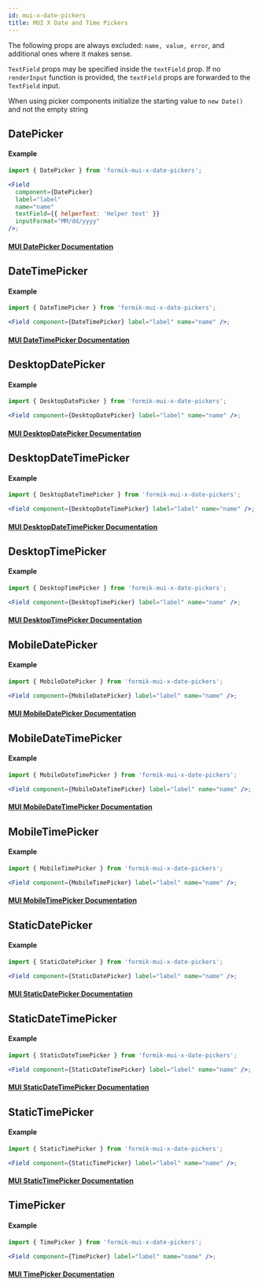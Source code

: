 ```yaml
---
id: mui-x-date-pickers
title: MUI X Date and Time Pickers
---
```


The following props are always excluded: `name, value, error`, and additional ones where it makes sense.

`TextField` props may be specified inside the `textField` prop. If no `renderInput` function is provided, the `textField` props are forwarded to the `TextField` input.

When using picker components initialize the starting value to `new Date()` and not the empty string

## DatePicker

#### Example

```jsx
import { DatePicker } from 'formik-mui-x-date-pickers';

<Field
  component={DatePicker}
  label="label"
  name="name"
  textField={{ helperText: 'Helper text' }}
  inputFormat="MM/dd/yyyy"
/>;
```

#### [MUI DatePicker Documentation](https://mui.com/x/api/date-pickers/date-picker/)

## DateTimePicker

#### Example

```jsx
import { DateTimePicker } from 'formik-mui-x-date-pickers';

<Field component={DateTimePicker} label="label" name="name" />;
```

#### [MUI DateTimePicker Documentation](https://mui.com/x/api/date-pickers/date-time-picker/)

## DesktopDatePicker

#### Example

```jsx
import { DesktopDatePicker } from 'formik-mui-x-date-pickers';

<Field component={DesktopDatePicker} label="label" name="name" />;
```

#### [MUI DesktopDatePicker Documentation](https://mui.com/x/api/date-pickers/desktop-date-picker/)

## DesktopDateTimePicker

#### Example

```jsx
import { DesktopDateTimePicker } from 'formik-mui-x-date-pickers';

<Field component={DesktopDateTimePicker} label="label" name="name" />;
```

#### [MUI DesktopDateTimePicker Documentation](https://mui.com/x/api/date-pickers/desktop-date-time-picker/)

## DesktopTimePicker

#### Example

```jsx
import { DesktopTimePicker } from 'formik-mui-x-date-pickers';

<Field component={DesktopTimePicker} label="label" name="name" />;
```

#### [MUI DesktopTimePicker Documentation](https://mui.com/x/api/date-pickers/desktop-time-picker/)

## MobileDatePicker

#### Example

```jsx
import { MobileDatePicker } from 'formik-mui-x-date-pickers';

<Field component={MobileDatePicker} label="label" name="name" />;
```

#### [MUI MobileDatePicker Documentation](https://mui.com/x/api/date-pickers/mobile-date-picker/)

## MobileDateTimePicker

#### Example

```jsx
import { MobileDateTimePicker } from 'formik-mui-x-date-pickers';

<Field component={MobileDateTimePicker} label="label" name="name" />;
```

#### [MUI MobileDateTimePicker Documentation](https://mui.com/x/api/date-pickers/mobile-date-time-picker/)

## MobileTimePicker

#### Example

```jsx
import { MobileTimePicker } from 'formik-mui-x-date-pickers';

<Field component={MobileTimePicker} label="label" name="name" />;
```

#### [MUI MobileTimePicker Documentation](https://mui.com/x/api/date-pickers/mobile-time-picker/)

## StaticDatePicker

#### Example

```jsx
import { StaticDatePicker } from 'formik-mui-x-date-pickers';

<Field component={StaticDatePicker} label="label" name="name" />;
```

#### [MUI StaticDatePicker Documentation](https://mui.com/x/api/date-pickers/static-date-picker/)

## StaticDateTimePicker

#### Example

```jsx
import { StaticDateTimePicker } from 'formik-mui-x-date-pickers';

<Field component={StaticDateTimePicker} label="label" name="name" />;
```

#### [MUI StaticDateTimePicker Documentation](https://mui.com/x/api/date-pickers/static-date-time-picker/)

## StaticTimePicker

#### Example

```jsx
import { StaticTimePicker } from 'formik-mui-x-date-pickers';

<Field component={StaticTimePicker} label="label" name="name" />;
```

#### [MUI StaticTimePicker Documentation](https://mui.com/x/api/date-pickers/static-time-picker/)

## TimePicker

#### Example

```jsx
import { TimePicker } from 'formik-mui-x-date-pickers';

<Field component={TimePicker} label="label" name="name" />;
```

#### [MUI TimePicker Documentation](https://mui.com/x/api/date-pickers/time-picker/)
